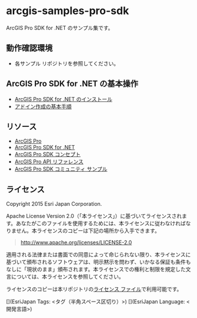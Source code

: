 # arcgis-samples-pro-sdk

ArcGIS Pro SDK for .NET のサンプル集です。

## 動作確認環境

* 各サンプル リポジトリを参照してください。

## ArcGIS Pro SDK for .NET の基本操作

* [ArcGIS Pro SDK for .NET のインストール](https://github.com/EsriJapan/arcgis-pro-sdk/wiki/ProGuide-Installation-and-Upgrade)
* [アドイン作成の基本手順](https://github.com/EsriJapan/arcgis-pro-sdk/wiki/ProGuide-Build-Your-First-Add-in)

## リソース

* [ArcGIS Pro](http://www.esrij.com/products/arcgis-pro/)
* [ArcGIS Pro SDK for .NET](http://pro.arcgis.com/ja/pro-app/sdk/)
* [ArcGIS Pro SDK コンセプト](https://github.com/EsriJapan/arcgis-pro-sdk/wiki)
* [ArcGIS Pro API リファレンス](http://pro.arcgis.com/en/pro-app/sdk/api-reference/#topic1.html)
* [ArcGIS Pro SDK コミュニティ サンプル](https://github.com/Esri/arcgis-pro-sdk-community-samples)

## ライセンス

Copyright 2015 Esri Japan Corporation.

Apache License Version 2.0（「本ライセンス」）に基づいてライセンスされます。あなたがこのファイルを使用するためには、本ライセンスに従わなければなりません。本ライセンスのコピーは下記の場所から入手できます。

> http://www.apache.org/licenses/LICENSE-2.0

適用される法律または書面での同意によって命じられない限り、本ライセンスに基づいて頒布されるソフトウェアは、明示黙示を問わず、いかなる保証も条件もなしに「現状のまま」頒布されます。本ライセンスでの権利と制限を規定した文言については、本ライセンスを参照してください。

ライセンスのコピーは本リポジトリの[ライセンス ファイル](./LICENSE)で利用可能です。

[](EsriJapan Tags: <タグ（半角スペース区切り）>)
[](EsriJapan Language: <開発言語>)
